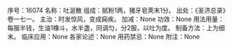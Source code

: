 序号：16074
名称：吐涎散
组成：腻粉1两，猪牙皂荚末1分。
出处：《圣济总录》卷一七一。
主治：时发惊风，变成痫疾。
加减：None
功效：None
用法用量：每服半钱，生油1橡斗，水半盏，同调匀，分2服，以吐为度。
制备方法：上为细末。
临床应用：None
各家论述：None
用药禁忌：None
附注：None
